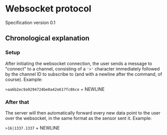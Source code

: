 
# Websocket protocol

Specification version 0.1

## Chronological explanation

### Setup

After initiating the websocket connection, the user sends
a message to "connect" to a channel, consisting of a `'>'`
character immediately followed by the channel ID to subscribe
to (and with a newline after the command, of course). Example:


`>aa6b2ec9a9294724be0a42e617fc86ce` + NEWLINE

### After that

The server will then automatically forward every new data point
to the user over the websocket, in the same format as the sensor
sent it. Example:

`>16|1337.1337` + NEWLINE